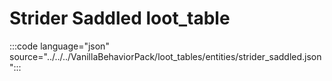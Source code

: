# Strider Saddled loot_table

:::code language="json" source="../../../VanillaBehaviorPack/loot_tables/entities/strider_saddled.json":::